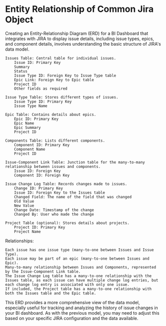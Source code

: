 # Entity Relationship of Common Jira Object

Creating an Entity-Relationship Diagram (ERD) for a BI Dashboard that integrates with JIRA to display issue details, including issue types, epics, and component details, involves understanding the basic structure of JIRA's data model. 

    Issues Table: Central table for individual issues.
        Issue ID: Primary Key
        Summary
        Status
        Issue Type ID: Foreign Key to Issue Type table
        Epic Link: Foreign Key to Epic table
        Project ID
        Other fields as required

    Issue Type Table: Stores different types of issues.
        Issue Type ID: Primary Key
        Issue Type Name

    Epic Table: Contains details about epics.
        Epic ID: Primary Key
        Epic Name
        Epic Summary
        Project ID

    Components Table: Lists different components.
        Component ID: Primary Key
        Component Name
        Project ID

    Issue-Component Link Table: Junction table for the many-to-many relationship between issues and components.
        Issue ID: Foreign Key
        Component ID: Foreign Key

    Issue Change Log Table: Records changes made to issues.
        Change ID: Primary Key
        Issue ID: Foreign Key to the Issues table
        Changed Field: The name of the field that was changed
        Old Value
        New Value
        Change Date: Timestamp of the change
        Changed By: User who made the change

    Project Table (optional): Stores details about projects.
        Project ID: Primary Key
        Project Name

Relationships:

    Each issue has one issue type (many-to-one between Issues and Issue Type).
    Each issue may be part of an epic (many-to-one between Issues and Epic).
    Many-to-many relationship between Issues and Components, represented by the Issue-Component Link table.
    The Issue Change Log table has a many-to-one relationship with the Issues table, as each issue can have multiple change log entries, but each change log entry is associated with only one issue.
    If included, the Project table has a many-to-one relationship with both the Issues table and the Epic table.

This ERD provides a more comprehensive view of the data model, especially useful for tracking and analyzing the history of issue changes in your BI dashboard. As with the previous model, you may need to adjust this based on your specific JIRA configuration and the data available.
